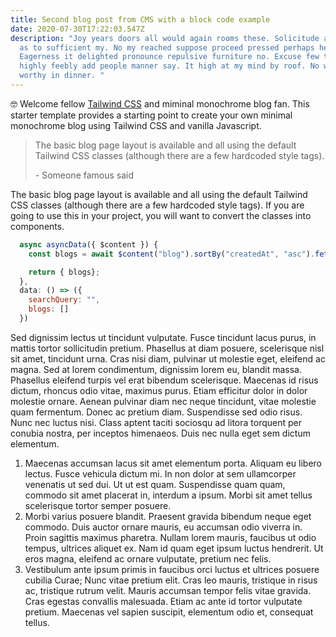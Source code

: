 ```yaml
---
title: Second blog post from CMS with a block code example
date: 2020-07-30T17:22:03.547Z
description: "Joy years doors all would again rooms these. Solicitude announcing
  as to sufficient my. No my reached suppose proceed pressed perhaps he.
  Eagerness it delighted pronounce repulsive furniture no. Excuse few the remain
  highly feebly add people manner say. It high at my mind by roof. No wonder
  worthy in dinner. "
---
```

🤓 Welcome fellow [Tailwind CSS](https://www.tailwindcss.com/) and miminal monochrome blog fan. This starter template provides a starting point to create your own minimal monochrome blog using Tailwind CSS and vanilla Javascript.

> The basic blog page layout is available and all using the default Tailwind CSS classes (although there are a few hardcoded style tags). 
>
> \- Someone famous  said

The basic blog page layout is available and all using the default Tailwind CSS classes (although there are a few hardcoded style tags). If you are going to use this in your project, you will want to convert the classes into components.

```javascript
  async asyncData({ $content }) {
    const blogs = await $content("blog").sortBy("createdAt", "asc").fetch();

    return { blogs};
  },
  data: () => ({
    searchQuery: "",
    blogs: []
  })
```

 Sed dignissim lectus ut tincidunt vulputate. Fusce tincidunt lacus purus, in mattis tortor sollicitudin pretium. Phasellus at diam posuere, scelerisque nisl sit amet, tincidunt urna. Cras nisi diam, pulvinar ut molestie eget, eleifend ac magna. Sed at lorem condimentum, dignissim lorem eu, blandit massa. Phasellus eleifend turpis vel erat bibendum scelerisque. Maecenas id risus dictum, rhoncus odio vitae, maximus purus. Etiam efficitur dolor in dolor molestie ornare. Aenean pulvinar diam nec neque tincidunt, vitae molestie quam fermentum. Donec ac pretium diam. Suspendisse sed odio risus. Nunc nec luctus nisi. Class aptent taciti sociosqu ad litora torquent per conubia nostra, per inceptos himenaeos. Duis nec nulla eget sem dictum elementum.

1. Maecenas accumsan lacus sit amet elementum porta. Aliquam eu libero lectus. Fusce vehicula dictum mi. In non dolor at sem ullamcorper venenatis ut sed dui. Ut ut est quam. Suspendisse quam quam, commodo sit amet placerat in, interdum a ipsum. Morbi sit amet tellus scelerisque tortor semper posuere.
2. Morbi varius posuere blandit. Praesent gravida bibendum neque eget commodo. Duis auctor ornare mauris, eu accumsan odio viverra in. Proin sagittis maximus pharetra. Nullam lorem mauris, faucibus ut odio tempus, ultrices aliquet ex. Nam id quam eget ipsum luctus hendrerit. Ut eros magna, eleifend ac ornare vulputate, pretium nec felis.
3. Vestibulum ante ipsum primis in faucibus orci luctus et ultrices posuere cubilia Curae; Nunc vitae pretium elit. Cras leo mauris, tristique in risus ac, tristique rutrum velit. Mauris accumsan tempor felis vitae gravida. Cras egestas convallis malesuada. Etiam ac ante id tortor vulputate pretium. Maecenas vel sapien suscipit, elementum odio et, consequat tellus.